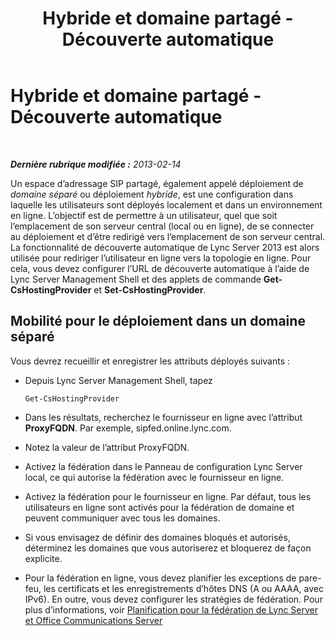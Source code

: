 ﻿---
title: Hybride et domaine partagé - Découverte automatique
TOCTitle: Hybride et domaine partagé - Découverte automatique
ms:assetid: c855bcc5-b656-4d2d-92d6-f016f2797d3a
ms:mtpsurl: https://technet.microsoft.com/fr-fr/library/JJ945652(v=OCS.15)
ms:contentKeyID: 53095525
ms.date: 05/20/2016
mtps_version: v=OCS.15
ms.translationtype: HT
---

# Hybride et domaine partagé - Découverte automatique

 

_**Dernière rubrique modifiée :** 2013-02-14_

Un espace d’adressage SIP partagé, également appelé déploiement de *domaine séparé* ou déploiement *hybride*, est une configuration dans laquelle les utilisateurs sont déployés localement et dans un environnement en ligne. L’objectif est de permettre à un utilisateur, quel que soit l’emplacement de son serveur central (local ou en ligne), de se connecter au déploiement et d’être redirigé vers l’emplacement de son serveur central. La fonctionnalité de découverte automatique de Lync Server 2013 est alors utilisée pour rediriger l’utilisateur en ligne vers la topologie en ligne. Pour cela, vous devez configurer l’URL de découverte automatique à l’aide de Lync Server Management Shell et des applets de commande **Get-CsHostingProvider** et **Set-CsHostingProvider**.

## Mobilité pour le déploiement dans un domaine séparé

Vous devrez recueillir et enregistrer les attributs déployés suivants :

  - Depuis Lync Server Management Shell, tapez
    
        Get-CsHostingProvider

  - Dans les résultats, recherchez le fournisseur en ligne avec l’attribut **ProxyFQDN**. Par exemple, sipfed.online.lync.com.

  - Notez la valeur de l’attribut ProxyFQDN.

  - Activez la fédération dans le Panneau de configuration Lync Server local, ce qui autorise la fédération avec le fournisseur en ligne.

  - Activez la fédération pour le fournisseur en ligne. Par défaut, tous les utilisateurs en ligne sont activés pour la fédération de domaine et peuvent communiquer avec tous les domaines.

  - Si vous envisagez de définir des domaines bloqués et autorisés, déterminez les domaines que vous autoriserez et bloquerez de façon explicite.

  - Pour la fédération en ligne, vous devez planifier les exceptions de pare-feu, les certificats et les enregistrements d’hôtes DNS (A ou AAAA, avec IPv6). En outre, vous devez configurer les stratégies de fédération. Pour plus d’informations, voir [Planification pour la fédération de Lync Server et Office Communications Server](lync-server-2013-planning-for-lync-server-and-office-communications-server-federation.md)

